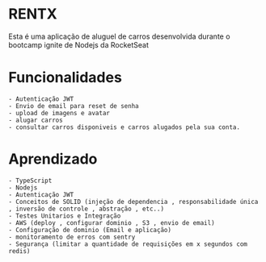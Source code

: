 # RENTX 

Esta é uma aplicação de aluguel de carros desenvolvida durante o bootcamp ignite de Nodejs da RocketSeat


# Funcionalidades
    - Autenticação JWT 
    - Envio de email para reset de senha
    - upload de imagens e avatar
    - alugar carros
    - consultar carros disponiveis e carros alugados pela sua conta.
   
# Aprendizado
    - TypeScript
    - Nodejs
    - Autenticação JWT
    - Conceitos de SOLID (injeção de dependencia , responsabilidade única , inversão de controle , abstração , etc..)
    - Testes Unitarios e Integração
    - AWS (deploy , configurar dominio , S3 , envio de email)
    - Configuração de dominio (Email e aplicação)
    - monitoramento de erros com sentry
    - Segurança (limitar a quantidade de requisições em x segundos com redis)

